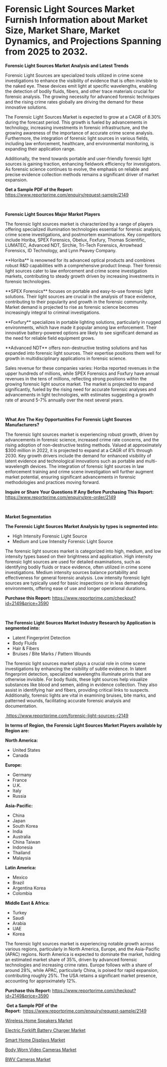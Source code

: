 <p><h1>Forensic Light Sources Market Furnish Information about Market Size, Market Share, Market Dynamics, and Projections Spanning from 2025 to 2032.</h1></p><p><strong>Forensic Light Sources Market Analysis and Latest Trends</strong></p>
<p><p>Forensic Light Sources are specialized tools utilized in crime scene investigations to enhance the visibility of evidence that is often invisible to the naked eye. These devices emit light at specific wavelengths, enabling the detection of bodily fluids, fibers, and other trace materials crucial for forensic analysis. The growing necessity for advanced forensic techniques and the rising crime rates globally are driving the demand for these innovative solutions.</p><p>The Forensic Light Sources Market is expected to grow at a CAGR of 8.30% during the forecast period. This growth is fueled by advancements in technology, increasing investments in forensic infrastructure, and the growing awareness of the importance of accurate crime scene analysis. Furthermore, the integration of forensic light sources in various fields, including law enforcement, healthcare, and environmental monitoring, is expanding their application range. </p><p>Additionally, the trend towards portable and user-friendly forensic light sources is gaining traction, enhancing fieldwork efficiency for investigators. As forensic science continues to evolve, the emphasis on reliable and precise evidence collection methods remains a significant driver of market expansion.</p></p>
<p><strong>Get a Sample PDF of the Report:&nbsp;</strong> <a href="https://www.reportprime.com/enquiry/request-sample/2149?utm_campaign=1901&utm_medium=2&utm_source=Github&utm_content=ia&utm_term=18032025&utm_id=forensic-light-sources">https://www.reportprime.com/enquiry/request-sample/2149</a></p>
<p>&nbsp;</p>
<p><strong>Forensic Light Sources Major Market Players</strong></p>
<p><p>The forensic light sources market is characterized by a range of players offering specialized illumination technologies essential for forensic analysis, crime scene investigations, and postmortem examinations. Key competitors include Horiba, SPEX Forensics, Obelux, Foxfury, Thomas Scientific, LUMATEC, Advanced NDT, Sirchie, Tri-Tech Forensics, Arrowhead Forensics, ID Technology, and Lynn Peavey Company.</p><p>**Horiba** is renowned for its advanced optical products and combines robust R&D capabilities with a comprehensive product lineup. Their forensic light sources cater to law enforcement and crime scene investigation markets, contributing to steady growth driven by increasing investments in forensic technologies.</p><p>**SPEX Forensics** focuses on portable and easy-to-use forensic light solutions. Their light sources are crucial in the analysis of trace evidence, contributing to their popularity and growth in the forensic community. Market demand is projected to rise as forensic science becomes increasingly integral to criminal investigations.</p><p>**Foxfury** specializes in portable lighting solutions, particularly in rugged environments, which have made it popular among law enforcement. Their innovative battery-powered options are likely to see significant demand as the need for reliable field equipment grows.</p><p>**Advanced NDT** offers non-destructive testing solutions and has expanded into forensic light sources. Their expertise positions them well for growth in multidisciplinary applications in forensic science.</p><p>Sales revenue for these companies varies: Horiba reported revenues in the upper hundreds of millions, while SPEX Forensics and Foxfury have annual revenues in the tens of millions, reflecting strong positions within the growing forensic light source market. The market is projected to expand significantly, fueled by the rising need for accurate forensic analyses and advancements in light technologies, with estimates suggesting a growth rate of around 5-7% annually over the next several years.</p></p>
<p>&nbsp;</p>
<p><strong>What Are The Key Opportunities For Forensic Light Sources Manufacturers?</strong></p>
<p><p>The forensic light sources market is experiencing robust growth, driven by advancements in forensic science, increased crime rate concerns, and the rising adoption of non-destructive testing methods. Valued at approximately $300 million in 2022, it is projected to expand at a CAGR of 8% through 2030. Key growth drivers include the demand for enhanced visibility of latent evidence and technological innovations such as portable and multi-wavelength devices. The integration of forensic light sources in law enforcement training and crime scene investigation will further augment market potential, ensuring significant advancements in forensic methodologies and practices moving forward.</p></p>
<p><strong>Inquire or Share Your Questions If Any Before Purchasing This Report:</strong> <a href="https://www.reportprime.com/enquiry/pre-order/2149?utm_campaign=1901&utm_medium=2&utm_source=Github&utm_content=ia&utm_term=18032025&utm_id=forensic-light-sources">https://www.reportprime.com/enquiry/pre-order/2149</a></p>
<p>&nbsp;</p>
<p><strong>Market Segmentation</strong></p>
<p><strong>The Forensic Light Sources Market Analysis by types is segmented into:</strong></p>
<p><ul><li>High Intensity Forensic Light Source</li><li>Medium and Low Intensity Forensic Light Source</li></ul></p>
<p><p>The forensic light sources market is categorized into high, medium, and low intensity types based on their brightness and application. High intensity forensic light sources are used for detailed examinations, such as identifying bodily fluids or trace evidence, often utilized in crime scene investigations. Medium intensity sources balance portability and effectiveness for general forensic analysis. Low intensity forensic light sources are typically used for basic inspections or in less demanding environments, offering ease of use and longer operational durations.</p></p>
<p><strong>Purchase this Report:&nbsp;</strong><a href="https://www.reportprime.com/checkout?id=2149&price=3590&utm_campaign=1901&utm_medium=2&utm_source=Github&utm_content=ia&utm_term=18032025&utm_id=forensic-light-sources">https://www.reportprime.com/checkout?id=2149&price=3590</a></p>
<p>&nbsp;</p>
<p><strong>The Forensic Light Sources Market Industry Research by Application is segmented into:</strong></p>
<p><ul><li>Latent Fingerprint Detection</li><li>Body Fluids</li><li>Hair & Fibers</li><li>Bruises / Bite Marks / Pattern Wounds</li></ul></p>
<p><p>The forensic light sources market plays a crucial role in crime scene investigations by enhancing the visibility of subtle evidence. In latent fingerprint detection, specialized wavelengths illuminate prints that are otherwise invisible. For body fluids, these light sources help visualize substances like blood and semen, aiding in evidence collection. They also assist in identifying hair and fibers, providing critical links to suspects. Additionally, forensic lights are vital in examining bruises, bite marks, and patterned wounds, facilitating accurate forensic analysis and documentation.</p></p>
<p><a href="https://www.reportprime.com/forensic-light-sources-r2149?utm_campaign=1901&utm_medium=2&utm_source=Github&utm_content=ia&utm_term=18032025&utm_id=forensic-light-sources">&nbsp;https://www.reportprime.com/forensic-light-sources-r2149</a></p>
<p><strong>In terms of Region, the Forensic Light Sources Market Players available by Region are:</strong></p>
<p>
    <p> <strong> North America: </strong>
        <ul>
            <li>United States</li>
            <li>Canada</li>
        </ul>
        </p> 
    <p> <strong> Europe: </strong>
        <ul>
            <li>Germany</li>
            <li>France</li>
            <li>U.K.</li>
            <li>Italy</li>
            <li>Russia</li>
        </ul>
        </p> 
    <p> <strong> Asia-Pacific: </strong>
        <ul>
            <li>China</li>
            <li>Japan</li>
            <li>South Korea</li>
            <li>India</li>
            <li>Australia</li>
            <li>China Taiwan</li>
            <li>Indonesia</li>
            <li>Thailand</li>
            <li>Malaysia</li>
        </ul>
        </p> 
    <p> <strong> Latin America: </strong>
        <ul>
            <li>Mexico</li>
            <li>Brazil</li>
            <li>Argentina Korea</li>
            <li>Colombia</li>
        </ul>
        </p> 
    <p> <strong> Middle East & Africa: </strong>
        <ul>
            <li>Turkey</li>
            <li>Saudi</li>
            <li>Arabia</li>
            <li>UAE</li>
            <li>Korea</li>
        </ul>
    </p>
    </p>
<p><p>The forensic light sources market is experiencing notable growth across various regions, particularly in North America, Europe, and the Asia-Pacific (APAC) regions. North America is expected to dominate the market, holding an estimated market share of 35%, driven by advanced forensic technologies and increasing crime rates. Europe follows with a share of around 28%, while APAC, particularly China, is poised for rapid expansion, contributing roughly 25%. The USA retains a significant market presence, accounting for approximately 12%.</p></p>
<p><strong>Purchase this Report: </strong><a href="https://www.reportprime.com/checkout?id=2149&price=3590&utm_campaign=1901&utm_medium=2&utm_source=Github&utm_content=ia&utm_term=18032025&utm_id=forensic-light-sources">https://www.reportprime.com/checkout?id=2149&price=3590</a></p>
<p>&nbsp;<strong>Get a Sample PDF of the Report:&nbsp;&nbsp;</strong><a href="https://www.reportprime.com/enquiry/request-sample/2149?utm_campaign=1901&utm_medium=2&utm_source=Github&utm_content=ia&utm_term=18032025&utm_id=forensic-light-sources">https://www.reportprime.com/enquiry/request-sample/2149</a></p>
<p><strong></strong></p>
<p><p><a href="https://github.com/sukeldrage0g/Market-Research-Report-List-1/blob/main/wireless-home-speakers-market.md?utm_campaign=1901&utm_medium=2&utm_source=Github&utm_content=ia&utm_term=18032025&utm_id=forensic-light-sources">Wireless Home Speakers Market</a></p><p><a href="https://github.com/elceryaneik/Market-Research-Report-List-1/blob/main/electric-forklift-battery-charger-market.md?utm_campaign=1901&utm_medium=2&utm_source=Github&utm_content=ia&utm_term=18032025&utm_id=forensic-light-sources">Electric Forklift Battery Charger Market</a></p><p><a href="https://github.com/nwogudimouix/Market-Research-Report-List-1/blob/main/smart-home-displays-market.md?utm_campaign=1901&utm_medium=2&utm_source=Github&utm_content=ia&utm_term=18032025&utm_id=forensic-light-sources">Smart Home Displays Market</a></p><p><a href="https://github.com/okornevonywx/Market-Research-Report-List-1/blob/main/body-worn-video-cameras-market.md?utm_campaign=1901&utm_medium=2&utm_source=Github&utm_content=ia&utm_term=18032025&utm_id=forensic-light-sources">Body Worn Video Cameras Market</a></p><p><a href="https://github.com/hervedeidadw/Market-Research-Report-List-1/blob/main/bwv-cameras-market.md?utm_campaign=1901&utm_medium=2&utm_source=Github&utm_content=ia&utm_term=18032025&utm_id=forensic-light-sources">BWV Cameras Market</a></p></p>